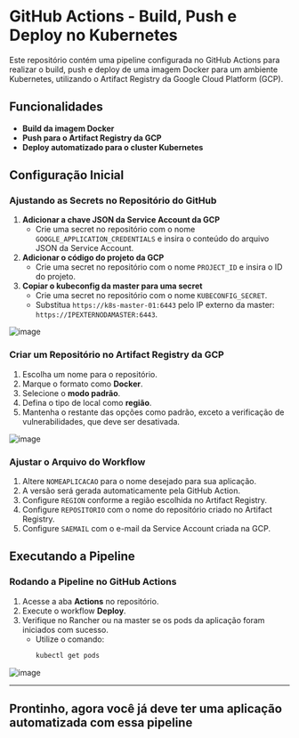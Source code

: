 # GitHub Actions - Build, Push e Deploy no Kubernetes

Este repositório contém uma pipeline configurada no GitHub Actions para realizar o build, push e deploy de uma imagem Docker para um ambiente Kubernetes, utilizando o Artifact Registry da Google Cloud Platform (GCP).

## Funcionalidades

- **Build da imagem Docker**
- **Push para o Artifact Registry da GCP**
- **Deploy automatizado para o cluster Kubernetes**

## Configuração Inicial

### Ajustando as Secrets no Repositório do GitHub
1. **Adicionar a chave JSON da Service Account da GCP**
   - Crie uma secret no repositório com o nome `GOOGLE_APPLICATION_CREDENTIALS` e insira o conteúdo do arquivo JSON da Service Account.
2. **Adicionar o código do projeto da GCP**
   - Crie uma secret no repositório com o nome `PROJECT_ID` e insira o ID do projeto.
3. **Copiar o kubeconfig da master para uma secret**
   - Crie uma secret no repositório com o nome `KUBECONFIG_SECRET`.
   - Substitua `https://k8s-master-01:6443` pelo IP externo da master: `https://IPEXTERNODAMASTER:6443`.

![image](https://github.com/user-attachments/assets/7530b32a-80bc-4c0a-89cf-4d2978e8d585)

### Criar um Repositório no Artifact Registry da GCP
1. Escolha um nome para o repositório.
2. Marque o formato como **Docker**.
3. Selecione o **modo padrão**.
4. Defina o tipo de local como **região**.
5. Mantenha o restante das opções como padrão, exceto a verificação de vulnerabilidades, que deve ser desativada.

![image](https://github.com/user-attachments/assets/f7fb06ef-e003-4455-a521-6f0e76a5fb8f)

### Ajustar o Arquivo do Workflow
1. Altere `NOMEAPLICACAO` para o nome desejado para sua aplicação.
2. A versão será gerada automaticamente pela GitHub Action.
3. Configure `REGION` conforme a região escolhida no Artifact Registry.
4. Configure `REPOSITORIO` com o nome do repositório criado no Artifact Registry.
5. Configure `SAEMAIL` com o e-mail da Service Account criada na GCP.

## Executando a Pipeline

### Rodando a Pipeline no GitHub Actions
1. Acesse a aba **Actions** no repositório.
2. Execute o workflow **Deploy**.
3. Verifique no Rancher ou na master se os pods da aplicação foram iniciados com sucesso.
   - Utilize o comando:
     ```bash
     kubectl get pods
     ```

![image](https://github.com/user-attachments/assets/bc86eeb1-8473-4678-8fdb-26c2abd41dd0)

---

## Prontinho, agora você já deve ter uma aplicação automatizada com essa pipeline
